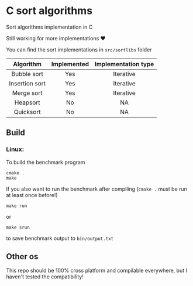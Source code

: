 # C sort algorithms

Sort algorithms implementation in C

Still working for more implementations :heart:

You can find the sort implementations in `src/sortlibs` folder


 Algorithm | Implemented | Implementation type
 :---: | :---: | :---:
 Bubble sort | Yes | Iterative
 Insertion sort | Yes | Iterative
 Merge sort | Yes | Iterative
 Heapsort | No | NA
 Quicksort | No | NA


## Build

### Linux: 

To build the benchmark program
```
cmake .
make
```

If you also want to run the benchmark after compiling
(`cmake .` must be run at least once before!)
```
make run
```

or 
```
make srun
```
to save benchmark output to `bin/output.txt`

## Other os
This repo should be 100% cross platform and compilable everywhere, but I haven't tested the compatibility!
